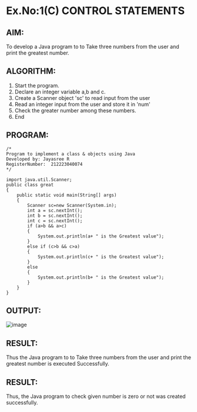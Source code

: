 # Ex.No:1(C) CONTROL STATEMENTS

## AIM:
To develop a Java program to to Take three numbers from the user and print the greatest number.
## ALGORITHM:
1.	Start the program.
2.	Declare an integer variable a,b and c.
3.	Create a Scanner object 'sc' to read input from the user
4.	Read an integer input from the user and store it in 'num'
5.	Check the greater number among these numbers.
6.	End





## PROGRAM:
 ```
/*
Program to implement a class & objects using Java
Developed by: Jayasree R
RegisterNumber:  212223040074
*/
```

```
import java.util.Scanner;
public class great
{
    public static void main(String[] args)
    {
        Scanner sc=new Scanner(System.in);
        int a = sc.nextInt();
        int b = sc.nextInt();
        int c = sc.nextInt();
        if (a>b && a>c)
        {
            System.out.println(a+ " is the Greatest value");
        }
        else if (c>b && c>a)
        {
            System.out.println(c+ " is the Greatest value");
        }
        else
        {
            System.out.println(b+ " is the Greatest value");
        }
    }
}

```




## OUTPUT:
![image](https://github.com/user-attachments/assets/2d976475-a553-402d-a064-84e5f5ac951f)

## RESULT:
Thus the  Java program to to Take three numbers from the user and print the greatest number is executed Successfully.


## RESULT:
Thus, the Java program to check given number is zero or not was created successfully.


